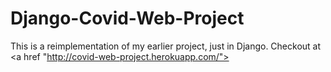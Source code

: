 # Django-Covid-Web-Project

This is a reimplementation of my earlier project, just in Django.
Checkout at <a href "http://covid-web-project.herokuapp.com/">
